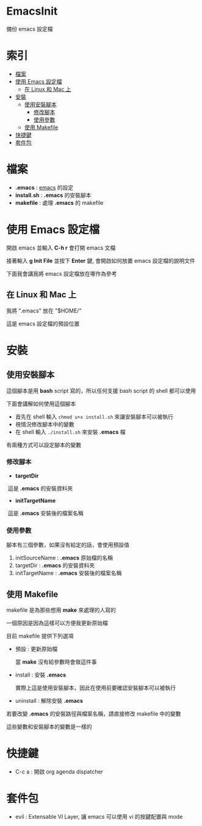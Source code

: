 # EmacsInit
備份 emacs 設定檔

# 索引
- [檔案](#檔案)
- [使用 Emacs 設定檔](#使用-emacs-設定檔)
  - [在 Linux 和 Mac 上](#在-linux-和-mac-上)
- [安裝](#安裝)
  - [使用安裝腳本](#使用安裝腳本)
    - [修改腳本](#修改腳本)
    - [使用參數](#使用參數)
  - [使用 Makefile](#使用-makefile)
- [快捷鍵](#快捷鍵)
- [套件包](#套件包)

# 檔案
- **.emacs**      : [emacs](https://www.gnu.org/software/emacs/index.html) 的設定
- **install.sh**  : **.emacs** 的安裝腳本
- **makefile**    : 處理 **.emacs** 的 makefile 

# 使用 Emacs 設定檔
開啟 emacs 並輸入 **C-h r** 會打開 emacs 文檔

接著輸入 **g Init File** 並按下 **Enter** 鍵, 會開啟如何放置 emacs 設定檔的說明文件

下面我會講我將 emacs 設定檔放在哪作為參考

## 在 Linux 和 Mac 上
我將 ".emacs" 放在 "$HOME/"

這是 emacs 設定檔的預設位置

# 安裝
## 使用安裝腳本
這個腳本是用 **bash** script 寫的，所以任何支援 bash script 的 shell 都可以使用

下面會講解如何使用這個腳本

- 首先在 shell 輸入 ```chmod u+x install.sh``` 來讓安裝腳本可以被執行
- 視情況修改腳本中的變數
- 在 shell 輸入 ```./install.sh``` 來安裝 **.emacs** 檔

有兩種方式可以設定腳本的變數

### 修改腳本
- **targetDir**

  這是 **.emacs** 的安裝資料夾
- **initTargetName**

  這是 **.emacs** 安裝後的檔案名稱

### 使用參數
腳本有三個參數，如果沒有給定的話，會使用預設值

1. initSourceName : **.emacs** 原始檔的名稱
2. targetDir      : **.emacs** 的安裝資料夾
3. initTargetName : **.emacs** 安裝後的檔案名稱

## 使用 Makefile
makefile 是為那些想用 **make** 來處理的人寫的

一個原因是因為這樣可以方便我更新原始檔

目前 makefile 提供下列選項
- 預設      : 更新原始檔

  當 **make** 沒有給參數時會做這件事
- install   : 安裝 **.emacs**

  實際上這是使用安裝腳本，因此在使用前要確認安裝腳本可以被執行
- uninstall : 解除安裝 **.emacs**

若要改變 **.emacs** 的安裝路徑與檔案名稱，請直接修改 makefile 中的變數

這些變數和安裝腳本的變數是一樣的

# 快捷鍵
- C-c a : 開啟 org agenda dispatcher

# 套件包
- evil : Extensable VI Layer, 讓 emacs 可以使用 vi 的按鍵配置與 mode
